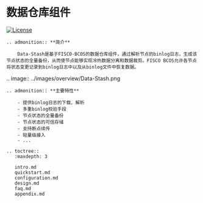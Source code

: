 # 数据仓库组件 

[![License](https://img.shields.io/badge/license-Apache%202-4EB1BA.svg)](https://www.apache.org/licenses/LICENSE-2.0.html)

```eval_rst
.. admonition:: **简介**

    Data-Stash是基于FISCO-BCOS的数据仓库组件，通过解析节点的binlog日志，生成该节点状态的全量备份，从而使节点能够实现冷热数据分离和数据裁剪。FISCO BCOS允许各节点将状态变更记录到binlog日志中以及从binlog文件中恢复数据。
```

.. image:: ../images/overview/Data-Stash.png

```eval_rst
.. admonition:: **主要特性**

    - 提供binlog日志的下载、解析
    - 多重binlog校验手段
    - 节点状态的全量备份
    - 节点状态的可信存储
    - 支持断点续传
    - 轻量级接入
    - ...
```
```eval_rst
.. toctree::
   :maxdepth: 3
   
   intro.md
   quickstart.md
   configuration.md
   design.md
   faq.md
   appendix.md
```
